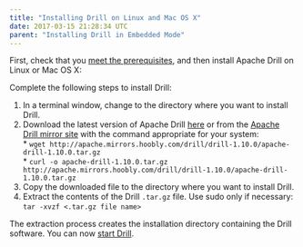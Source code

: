 ```yaml
---
title: "Installing Drill on Linux and Mac OS X"
date: 2017-03-15 21:28:34 UTC
parent: "Installing Drill in Embedded Mode"
---
```

First, check that you [meet the prerequisites]({{site.baseurl}}/docs/embedded-mode-prerequisites), and then install Apache Drill on Linux or Mac OS X:

Complete the following steps to install Drill:  

1. In a terminal window, change to the directory where you want to install Drill.  
2. Download the latest version of Apache Drill [here](http://apache.mirrors.hoobly.com/drill/drill-1.10.0/apache-drill-1.10.0.tar.gz) or from the [Apache Drill mirror site](http://www.apache.org/dyn/closer.cgi/drill/drill-1.10.0/apache-drill-1.10.0.tar.gz) with the command appropriate for your system:  
       * `wget http://apache.mirrors.hoobly.com/drill/drill-1.10.0/apache-drill-1.10.0.tar.gz`  
       * `curl -o apache-drill-1.10.0.tar.gz http://apache.mirrors.hoobly.com/drill/drill-1.10.0/apache-drill-1.10.0.tar.gz`  
3. Copy the downloaded file to the directory where you want to install Drill.  
4. Extract the contents of the Drill `.tar.gz` file. Use sudo only if necessary:  
`tar -xvzf <.tar.gz file name>`  

The extraction process creates the installation directory containing the Drill software. You can now [start Drill]({{site.baseurl}}/docs/starting-drill-on-linux-and-mac-os-x).
